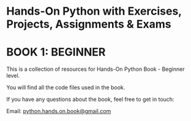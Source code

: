 # Hands-On Python with Exercises, Projects, Assignments & Exams
# BOOK 1: BEGINNER

This is a collection of resources for Hands-On Python Book - Beginner level.

You will find all the code files used in the book.

If you have any questions about the book, feel free to get in touch:

Email: python.hands.on.book@gmail.com

